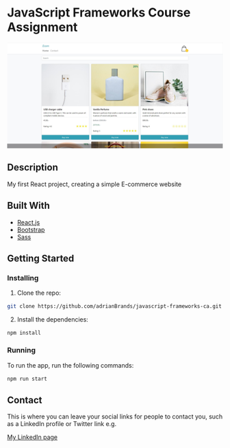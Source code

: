 # JavaScript Frameworks Course Assignment

![image](/src/images/ecom.jpg)


## Description

My first React project, creating a simple E-commerce website


## Built With

- [React.js](https://reactjs.org/)
- [Bootstrap](https://getbootstrap.com)
- [Sass](https://sass-lang.com/)

## Getting Started

### Installing

1. Clone the repo:

```bash
git clone https://github.com/adrianBrands/javascript-frameworks-ca.git
```

2. Install the dependencies:

```
npm install
```

### Running

To run the app, run the following commands:

```bash
npm run start
```

## Contact

This is where you can leave your social links for people to contact you, such as a LinkedIn profile or Twitter link e.g.

[My LinkedIn page](https://www.linkedin.com/in/adrian-brandshaug-b15a95279)

